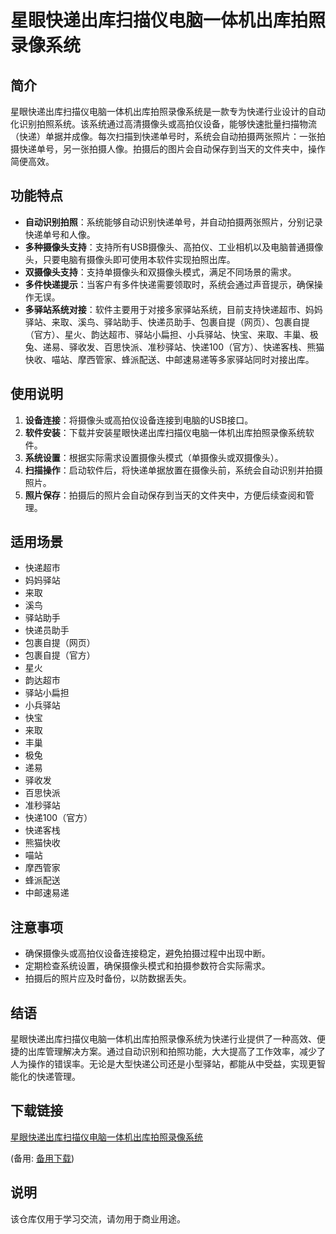# 星眼快递出库扫描仪电脑一体机出库拍照录像系统

## 简介

星眼快递出库扫描仪电脑一体机出库拍照录像系统是一款专为快递行业设计的自动化识别拍照系统。该系统通过高清摄像头或高拍仪设备，能够快速批量扫描物流（快递）单据并成像。每次扫描到快递单号时，系统会自动拍摄两张照片：一张拍摄快递单号，另一张拍摄人像。拍摄后的图片会自动保存到当天的文件夹中，操作简便高效。

## 功能特点

- **自动识别拍照**：系统能够自动识别快递单号，并自动拍摄两张照片，分别记录快递单号和人像。
- **多种摄像头支持**：支持所有USB摄像头、高拍仪、工业相机以及电脑普通摄像头，只要电脑有摄像头即可使用本软件实现拍照出库。
- **双摄像头支持**：支持单摄像头和双摄像头模式，满足不同场景的需求。
- **多件快递提示**：当客户有多件快递需要领取时，系统会通过声音提示，确保操作无误。
- **多驿站系统对接**：软件主要用于对接多家驿站系统，目前支持快递超市、妈妈驿站、来取、溪鸟、驿站助手、快递员助手、包裹自提（网页）、包裹自提（官方）、星火、韵达超市、驿站小扁担、小兵驿站、快宝、来取、丰巢、极兔、递易、驿收发、百思快派、准秒驿站、快递100（官方）、快递客栈、熊猫快收、喵站、摩西管家、蜂派配送、中邮速易递等多家驿站同时对接出库。

## 使用说明

1. **设备连接**：将摄像头或高拍仪设备连接到电脑的USB接口。
2. **软件安装**：下载并安装星眼快递出库扫描仪电脑一体机出库拍照录像系统软件。
3. **系统设置**：根据实际需求设置摄像头模式（单摄像头或双摄像头）。
4. **扫描操作**：启动软件后，将快递单据放置在摄像头前，系统会自动识别并拍摄照片。
5. **照片保存**：拍摄后的照片会自动保存到当天的文件夹中，方便后续查阅和管理。

## 适用场景

- 快递超市
- 妈妈驿站
- 来取
- 溪鸟
- 驿站助手
- 快递员助手
- 包裹自提（网页）
- 包裹自提（官方）
- 星火
- 韵达超市
- 驿站小扁担
- 小兵驿站
- 快宝
- 来取
- 丰巢
- 极兔
- 递易
- 驿收发
- 百思快派
- 准秒驿站
- 快递100（官方）
- 快递客栈
- 熊猫快收
- 喵站
- 摩西管家
- 蜂派配送
- 中邮速易递

## 注意事项

- 确保摄像头或高拍仪设备连接稳定，避免拍摄过程中出现中断。
- 定期检查系统设置，确保摄像头模式和拍摄参数符合实际需求。
- 拍摄后的照片应及时备份，以防数据丢失。

## 结语

星眼快递出库扫描仪电脑一体机出库拍照录像系统为快递行业提供了一种高效、便捷的出库管理解决方案。通过自动识别和拍照功能，大大提高了工作效率，减少了人为操作的错误率。无论是大型快递公司还是小型驿站，都能从中受益，实现更智能化的快递管理。

## 下载链接
[星眼快递出库扫描仪电脑一体机出库拍照录像系统](https://pan.quark.cn/s/8cf31e98b366) 

(备用: [备用下载](https://pan.baidu.com/s/1kjFo0T1Ey5dxGh-oS_6PKQ?pwd=1234))

## 说明

该仓库仅用于学习交流，请勿用于商业用途。
